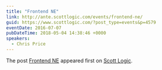 ```yaml
---
title: "Frontend NE"
link: http://ante.scottlogic.com/events/frontend-ne/
guid: https://www.scottlogic.com/?post_type=events&p=4579
eventDate: 2016-07-07
pubDateTime: 2018-05-04 14:38:46 +0000
speakers:
  - Chris Price
---
```


<p>The post <a rel="nofollow" href="http://ante.scottlogic.com/events/frontend-ne/">Frontend NE</a> appeared first on <a rel="nofollow" href="http://ante.scottlogic.com">Scott Logic</a>.</p>